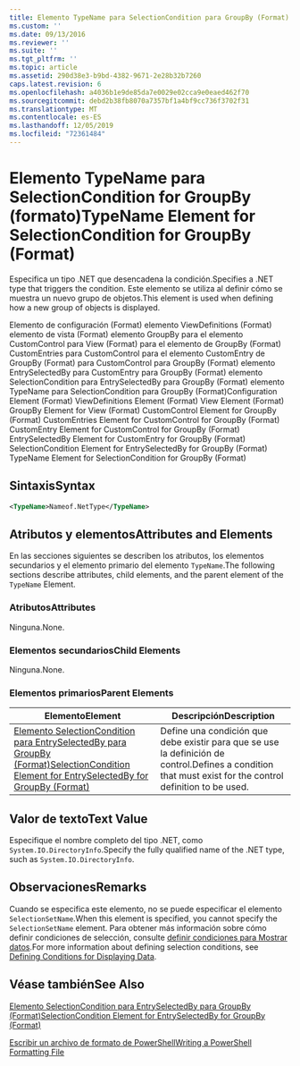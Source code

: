 ```yaml
---
title: Elemento TypeName para SelectionCondition para GroupBy (Format) | Microsoft Docs
ms.custom: ''
ms.date: 09/13/2016
ms.reviewer: ''
ms.suite: ''
ms.tgt_pltfrm: ''
ms.topic: article
ms.assetid: 290d38e3-b9bd-4382-9671-2e28b32b7260
caps.latest.revision: 6
ms.openlocfilehash: a4036b1e9de85da7e0029e02cca9e0eaed462f70
ms.sourcegitcommit: debd2b38fb8070a7357bf1a4bf9cc736f3702f31
ms.translationtype: MT
ms.contentlocale: es-ES
ms.lasthandoff: 12/05/2019
ms.locfileid: "72361484"
---
```

# <a name="typename-element-for-selectioncondition-for-groupby-format"></a><span data-ttu-id="99071-102">Elemento TypeName para SelectionCondition for GroupBy (formato)</span><span class="sxs-lookup"><span data-stu-id="99071-102">TypeName Element for SelectionCondition for GroupBy (Format)</span></span>

<span data-ttu-id="99071-103">Especifica un tipo .NET que desencadena la condición.</span><span class="sxs-lookup"><span data-stu-id="99071-103">Specifies a .NET type that triggers the condition.</span></span> <span data-ttu-id="99071-104">Este elemento se utiliza al definir cómo se muestra un nuevo grupo de objetos.</span><span class="sxs-lookup"><span data-stu-id="99071-104">This element is used when defining how a new group of objects is displayed.</span></span>

<span data-ttu-id="99071-105">Elemento de configuración (Format) elemento ViewDefinitions (Format) elemento de vista (Format) elemento GroupBy para el elemento CustomControl para View (Format) para el elemento de GroupBy (Format) CustomEntries para CustomControl para el elemento CustomEntry de GroupBy (Format) para CustomControl para GroupBy (Format) elemento EntrySelectedBy para CustomEntry para GroupBy (Format) elemento SelectionCondition para EntrySelectedBy para GroupBy (Format) elemento TypeName para SelectionCondition para GroupBy (Format)</span><span class="sxs-lookup"><span data-stu-id="99071-105">Configuration Element (Format) ViewDefinitions Element (Format) View Element (Format) GroupBy Element for View (Format) CustomControl Element for GroupBy (Format) CustomEntries Element for CustomControl for GroupBy (Format) CustomEntry Element for CustomControl for GroupBy (Format) EntrySelectedBy Element for CustomEntry for GroupBy (Format) SelectionCondition Element for EntrySelectedBy for GroupBy (Format) TypeName Element for SelectionCondition for GroupBy  (Format)</span></span>

## <a name="syntax"></a><span data-ttu-id="99071-106">Sintaxis</span><span class="sxs-lookup"><span data-stu-id="99071-106">Syntax</span></span>

```xml
<TypeName>Nameof.NetType</TypeName>

```

## <a name="attributes-and-elements"></a><span data-ttu-id="99071-107">Atributos y elementos</span><span class="sxs-lookup"><span data-stu-id="99071-107">Attributes and Elements</span></span>

<span data-ttu-id="99071-108">En las secciones siguientes se describen los atributos, los elementos secundarios y el elemento primario del elemento `TypeName`.</span><span class="sxs-lookup"><span data-stu-id="99071-108">The following sections describe attributes, child elements, and the parent element of the `TypeName` Element.</span></span>

### <a name="attributes"></a><span data-ttu-id="99071-109">Atributos</span><span class="sxs-lookup"><span data-stu-id="99071-109">Attributes</span></span>

<span data-ttu-id="99071-110">Ninguna.</span><span class="sxs-lookup"><span data-stu-id="99071-110">None.</span></span>

### <a name="child-elements"></a><span data-ttu-id="99071-111">Elementos secundarios</span><span class="sxs-lookup"><span data-stu-id="99071-111">Child Elements</span></span>

<span data-ttu-id="99071-112">Ninguna.</span><span class="sxs-lookup"><span data-stu-id="99071-112">None.</span></span>

### <a name="parent-elements"></a><span data-ttu-id="99071-113">Elementos primarios</span><span class="sxs-lookup"><span data-stu-id="99071-113">Parent Elements</span></span>

|<span data-ttu-id="99071-114">Elemento</span><span class="sxs-lookup"><span data-stu-id="99071-114">Element</span></span>|<span data-ttu-id="99071-115">Descripción</span><span class="sxs-lookup"><span data-stu-id="99071-115">Description</span></span>|
|-------------|-----------------|
|[<span data-ttu-id="99071-116">Elemento SelectionCondition para EntrySelectedBy para GroupBy (Format)</span><span class="sxs-lookup"><span data-stu-id="99071-116">SelectionCondition Element for EntrySelectedBy for GroupBy (Format)</span></span>](./selectioncondition-element-for-entryselectedby-for-groupby-format.md)|<span data-ttu-id="99071-117">Define una condición que debe existir para que se use la definición de control.</span><span class="sxs-lookup"><span data-stu-id="99071-117">Defines a condition that must exist for the control definition to be used.</span></span>|

## <a name="text-value"></a><span data-ttu-id="99071-118">Valor de texto</span><span class="sxs-lookup"><span data-stu-id="99071-118">Text Value</span></span>

<span data-ttu-id="99071-119">Especifique el nombre completo del tipo .NET, como `System.IO.DirectoryInfo`.</span><span class="sxs-lookup"><span data-stu-id="99071-119">Specify the fully qualified name of the .NET type, such as `System.IO.DirectoryInfo`.</span></span>

## <a name="remarks"></a><span data-ttu-id="99071-120">Observaciones</span><span class="sxs-lookup"><span data-stu-id="99071-120">Remarks</span></span>

<span data-ttu-id="99071-121">Cuando se especifica este elemento, no se puede especificar el elemento `SelectionSetName`.</span><span class="sxs-lookup"><span data-stu-id="99071-121">When this element is specified, you cannot specify the `SelectionSetName` element.</span></span> <span data-ttu-id="99071-122">Para obtener más información sobre cómo definir condiciones de selección, consulte [definir condiciones para Mostrar datos](./defining-conditions-for-displaying-data.md).</span><span class="sxs-lookup"><span data-stu-id="99071-122">For more information about defining selection conditions, see [Defining Conditions for Displaying Data](./defining-conditions-for-displaying-data.md).</span></span>

## <a name="see-also"></a><span data-ttu-id="99071-123">Véase también</span><span class="sxs-lookup"><span data-stu-id="99071-123">See Also</span></span>

[<span data-ttu-id="99071-124">Elemento SelectionCondition para EntrySelectedBy para GroupBy (Format)</span><span class="sxs-lookup"><span data-stu-id="99071-124">SelectionCondition Element for EntrySelectedBy for GroupBy (Format)</span></span>](./selectioncondition-element-for-entryselectedby-for-groupby-format.md)

[<span data-ttu-id="99071-125">Escribir un archivo de formato de PowerShell</span><span class="sxs-lookup"><span data-stu-id="99071-125">Writing a PowerShell Formatting File</span></span>](./writing-a-powershell-formatting-file.md)
